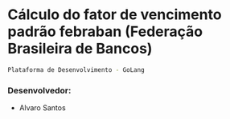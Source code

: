 # Cálculo do fator de vencimento padrão febraban (Federação Brasileira de Bancos)

```sh
Plataforma de Desenvolvimento - GoLang
```

### Desenvolvedor:

* Alvaro Santos
